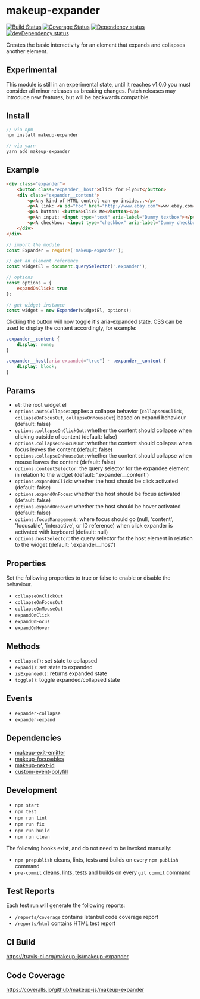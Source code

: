 # makeup-expander

<p>
    <a href="https://travis-ci.org/makeup-js/makeup-expander"><img src="https://api.travis-ci.org/makeup-js/makeup-expander.svg?branch=master" alt="Build Status" /></a>
    <a href='https://coveralls.io/github/makeup-js/makeup-expander?branch=master'><img src='https://coveralls.io/repos/makeup-js/makeup-expander/badge.svg?branch=master&service=github' alt='Coverage Status' /></a>
    <a href="https://david-dm.org/makeup-js/makeup-expander"><img src="https://david-dm.org/makeup-js/makeup-expander.svg" alt="Dependency status" /></a>
    <a href="https://david-dm.org/makeup-js/makeup-expander#info=devDependencies"><img src="https://david-dm.org/makeup-js/makeup-expander/dev-status.svg" alt="devDependency status" /></a>
</p>

Creates the basic interactivity for an element that expands and collapses another element.

## Experimental

This module is still in an experimental state, until it reaches v1.0.0 you must consider all minor releases as breaking changes. Patch releases may introduce new features, but will be backwards compatible.

## Install

```js
// via npm
npm install makeup-expander

// via yarn
yarn add makeup-expander
```

## Example

```html
<div class="expander">
    <button class="expander__host">Click for Flyout</button>
    <div class="expander__content">
        <p>Any kind of HTML control can go inside...</p>
        <p>A link: <a id="foo" href="http://www.ebay.com">www.ebay.com</a></p>
        <p>A button: <button>Click Me</button></p>
        <p>An input: <input type="text" aria-label="Dummy textbox"></p>
        <p>A checkbox: <input type="checkbox" aria-label="Dummy checkbox"></p>
    </div>
</div>
```

```js
// import the module
const Expander = require('makeup-expander');

// get an element reference
const widgetEl = document.querySelector('.expander');

// options
const options = {
    expandOnClick: true
};

// get widget instance
const widget = new Expander(widgetEl, options);
```

Clicking the button will now toggle it's aria-expanded state. CSS can be used to display the content accordingly, for example:

```css
.expander__content {
    display: none;
}

.expander__host[aria-expanded="true"] ~ .expander__content {
    display: block;
}
```

## Params

* `el`: the root widget el
* `options.autoCollapse`: applies a collapse behavior (`collapseOnClick`, `collapseOnFocusOut`, `collapseOnMouseOut`) based on expand behaviour (default: false)
* `options.collapseOnClickOut`: whether the content should collapse when clicking outside of content (default: false)
* `options.collapseOnFocusOut`: whether the content should collapse when focus leaves the content (default: false)
* `options.collapseOnMouseOut`: whether the content should collapse when mouse leaves the content (default: false)
* `options.contentSelector`: the query selector for the expandee element in relation to the widget (default: '.expander__content')
* `options.expandOnClick`: whether the host should be click activated (default: false)
* `options.expandOnFocus`: whether the host should be focus activated (default: false)
* `options.expandOnHover`: whether the host should be hover activated (default: false)
* `options.focusManagement`: where focus should go (null, 'content', 'focusable', 'interactive', or ID reference) when click expander is activated with keyboard (default: null)
* `options.hostSelector`: the query selector for the host element in relation to the widget (default: '.expander__host')

## Properties

Set the following properties to true or false to enable or disable the behaviour.

* `collapseOnClickOut`
* `collapseOnFocusOut`
* `collapseOnMouseOut`
* `expandOnClick`
* `expandOnFocus`
* `expandOnHover`

## Methods

* `collapse()`: set state to collapsed
* `expand()`: set state to expanded
* `isExpanded()`: returns expanded state
* `toggle()`: toggle expanded/collapsed state

## Events

* `expander-collapse`
* `expander-expand`

## Dependencies

* [makeup-exit-emitter](https://github.com/makeup-js/makeup-exit-emitter)
* [makeup-focusables](https://github.com/makeup-js/makeup-focusables)
* [makeup-next-id](https://github.com/makeup-js/makeup-next-id)
* [custom-event-polyfill](https://github.com/krambuhl/custom-event-polyfill)

## Development

* `npm start`
* `npm test`
* `npm run lint`
* `npm run fix`
* `npm run build`
* `npm run clean`

The following hooks exist, and do not need to be invoked manually:

* `npm prepublish` cleans, lints, tests and builds on every `npm publish` command
* `pre-commit` cleans, lints, tests and builds on every `git commit` command

## Test Reports

Each test run will generate the following reports:

* `/reports/coverage` contains Istanbul code coverage report
* `/reports/html` contains HTML test report

## CI Build

https://travis-ci.org/makeup-js/makeup-expander

## Code Coverage

https://coveralls.io/github/makeup-js/makeup-expander
